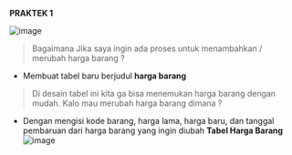 **PRAKTEK 1**

![image](https://github.com/Yosia29/Learn_Phpmyadmin/assets/160198067/ed86b1f0-94a2-4e8e-ab27-bb093fe6c460)

> Bagaimana Jika saya ingin ada proses untuk menambahkan / merubah harga barang ?

  - Membuat tabel baru berjudul **harga barang**
> Di desain tabel ini kita ga bisa menemukan harga barang dengan mudah. Kalo mau merubah harga barang dimana ?

  - Dengan mengisi kode barang, harga lama, harga baru, dan tanggal pembaruan dari harga barang yang ingin diubah
**Tabel Harga Barang**
![image](https://github.com/Yosia29/Learn_Phpmyadmin/assets/160198067/2d3ebeff-2aa7-4529-b052-1103b7f72393)
